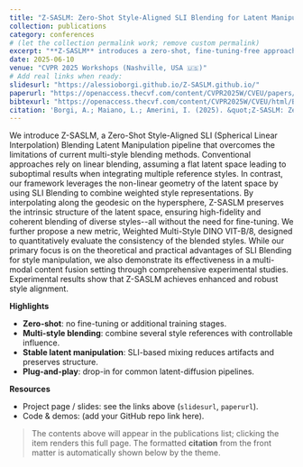 ```yaml
---
title: "Z-SASLM: Zero-Shot Style-Aligned SLI Blending for Latent Manipulation"
collection: publications
category: conferences
# (let the collection permalink work; remove custom permalink)
excerpt: "**Z-SASLM** introduces a zero-shot, fine-tuning-free approach to **style alignment** in diffusion models by blending multiple reference styles directly in **latent space** using **spherical linear interpolation (SLI)** with learned, context-aware weights. The method avoids model retraining, preserves content semantics, and yields consistent style transfer across prompts and seeds."
date: 2025-06-10
venue: "CVPR 2025 Workshops (Nashville, USA 🇺🇸)"
# Add real links when ready:
slidesurl: "https://alessioborgi.github.io/Z-SASLM.github.io/"
paperurl: "https://openaccess.thecvf.com/content/CVPR2025W/CVEU/papers/Borgi_Z-SASLM_Zero-Shot_Style-Aligned_SLI_Blending_Latent_Manipulation_CVPRW_2025_paper.pdf"
bibtexurl: "https://openaccess.thecvf.com/content/CVPR2025W/CVEU/html/Borgi_Z-SASLM_Zero-Shot_Style-Aligned_SLI_Blending_Latent_Manipulation_CVPRW_2025_paper.html"
citation: 'Borgi, A.; Maiano, L.; Amerini, I. (2025). &quot;Z-SASLM: Zero-Shot Style-Aligned SLI Blending for Latent Manipulation.&quot; <i>CVPR 2025 Workshops</i>.'
---
```


We introduce Z-SASLM, a Zero-Shot Style-Aligned SLI (Spherical Linear Interpolation) Blending Latent Manipulation pipeline that overcomes the limitations of current multi-style blending methods. Conventional approaches rely on linear blending, assuming a flat latent space leading to suboptimal results when integrating multiple reference styles. In contrast, our framework leverages the non-linear geometry of the latent space by using SLI Blending to combine weighted style representations. By interpolating along the geodesic on the hypersphere, Z-SASLM preserves the intrinsic structure of the latent space, ensuring high-fidelity and coherent blending of diverse styles--all without the need for fine-tuning. We further propose a new metric, Weighted Multi-Style DINO VIT-B/8, designed to quantitatively evaluate the consistency of the blended styles. While our primary focus is on the theoretical and practical advantages of SLI Blending for style manipulation, we also demonstrate its effectiveness in a multi-modal content fusion setting through comprehensive experimental studies. Experimental results show that Z-SASLM achieves enhanced and robust style alignment.

**Highlights**
- **Zero-shot**: no fine-tuning or additional training stages.
- **Multi-style blending**: combine several style references with controllable influence.
- **Stable latent manipulation**: SLI-based mixing reduces artifacts and preserves structure.
- **Plug-and-play**: drop-in for common latent-diffusion pipelines.

**Resources**
- Project page / slides: see the links above (`slidesurl`, `paperurl`).  
- Code & demos: (add your GitHub repo link here).

> The contents above will appear in the publications list; clicking the item renders this full page. The formatted **citation** from the front matter is automatically shown below by the theme.
